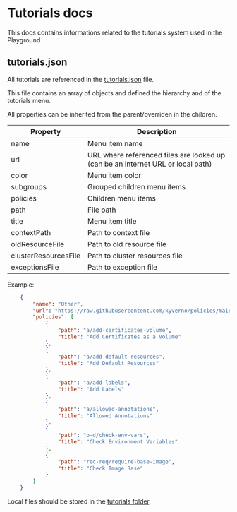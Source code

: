 # Tutorials docs

This docs contains informations related to the tutorials system used in the Playground

## tutorials.json

All tutorials are referenced in the [tutorials.json](../frontend/public/tutorials/tutorials.json) file.

This file contains an array of objects and defined the hierarchy and of the tutorials menu.

All properties can be inherited from the parent/overriden in the children.

| Property | Description |
|---|---|
| name                 | Menu item name                                                                  |
| url                  | URL where referenced files are looked up (can be an internet URL or local path) |
| color                | Menu item color                                                                 |
| subgroups            | Grouped children menu items                                                     |
| policies             | Children menu items                                                             |
| path                 | File path                                                                       |
| title                | Menu item title                                                                 |
| contextPath          | Path to context file                                                            |
| oldResourceFile      | Path to old resource file                                                       |
| clusterResourcesFile | Path to cluster resources file                                                  |
| exceptionsFile       | Path to exception file                                                          |

Example:

```json
    {
        "name": "Other",
        "url": "https://raw.githubusercontent.com/kyverno/policies/main/other",
        "policies": [
            {
                "path": "a/add-certificates-volume",
                "title": "Add Certificates as a Volume"
            },
            {
                "path": "a/add-default-resources",
                "title": "Add Default Resources"
            },
            {
                "path": "a/add-labels",
                "title": "Add Labels"
            },
            {
                "path": "a/allowed-annotations",
                "title": "Allowed Annotations"
            },
            {
                "path": "b-d/check-env-vars",
                "title": "Check Environment Variables"
            },
            {
                "path": "rec-req/require-base-image",
                "title": "Check Image Base"
            }
        ]
    }
```

Local files should be stored in the [tutorials folder](../frontend/public/tutorials/).
